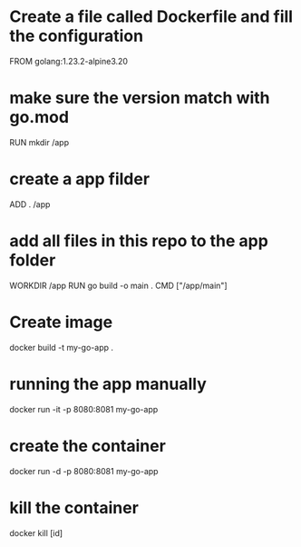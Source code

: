 # Create a file called Dockerfile and fill the configuration
FROM golang:1.23.2-alpine3.20
  # make sure the version match with go.mod
RUN mkdir /app
  # create a app filder
ADD . /app
  # add all files in this repo to the app folder
WORKDIR /app
RUN go build -o main .
CMD ["/app/main"]

# Create image
docker build -t my-go-app .

# running the app manually 
docker run -it -p 8080:8081 my-go-app

# create the container
docker run -d -p 8080:8081 my-go-app

# kill the container
docker kill [id]